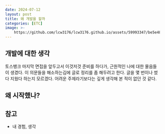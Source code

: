 ```yaml
---
date: 2024-07-12
layout: post
title: 왜 개발을 할까
categories: [ETC]
image: >-
    https://github.com/lcw3176/lcw3176.github.io/assets/59993347/be5e4815-4c43-4391-bdbf-b5cb0af17629
---
```


## 개발에 대한 생각

토스뱅크 마지막 면접을 앞두고서 이것저것 준비를 하다가, 근원적인 나에 대한 물음들이 생겼다.
이 의문들을 해소하는김에 글로 정리를 좀 해두려고 한다.
글을 몇 번이나 썼다 지웠다 하는지 모르겠다. 
어려운 주제라기보다는 깊게 생각해 본 적이 없던 것 같다.

## 왜 시작했나?



## 참고

- 내 경험, 생각
